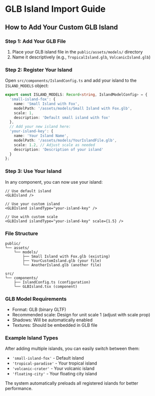 # GLB Island Import Guide

## How to Add Your Custom GLB Island

### Step 1: Add Your GLB File
1. Place your GLB island file in the `public/assets/models/` directory
2. Name it descriptively (e.g., `TropicalIsland.glb`, `VolcanicIsland.glb`)

### Step 2: Register Your Island
Open `src/components/IslandConfig.ts` and add your island to the `ISLAND_MODELS` object:

```typescript
export const ISLAND_MODELS: Record<string, IslandModelConfig> = {
  'small-island-fox': {
    name: 'Small Island with Fox',
    modelPath: '/assets/models/Small Island with Fox.glb',
    scale: 1,
    description: 'Default small island with fox'
  },
  // Add your new island here:
  'your-island-key': {
    name: 'Your Island Name',
    modelPath: '/assets/models/YourIslandFile.glb',
    scale: 1.2, // Adjust scale as needed
    description: 'Description of your island'
  }
};
```

### Step 3: Use Your Island
In any component, you can now use your island:

```tsx
// Use default island
<GLBIsland />

// Use your custom island
<GLBIsland islandType="your-island-key" />

// Use with custom scale
<GLBIsland islandType="your-island-key" scale={1.5} />
```

### File Structure
```
public/
└── assets/
    └── models/
        ├── Small Island with Fox.glb (existing)
        ├── YourCustomIsland.glb (your file)
        └── AnotherIsland.glb (another file)

src/
└── components/
    ├── IslandConfig.ts (configuration)
    └── GLBIsland.tsx (component)
```

### GLB Model Requirements
- Format: GLB (binary GLTF)
- Recommended scale: Design for unit scale 1 (adjust with scale prop)
- Shadows: Will be automatically enabled
- Textures: Should be embedded in GLB file

### Example Island Types
After adding multiple islands, you can easily switch between them:
- `'small-island-fox'` - Default island
- `'tropical-paradise'` - Your tropical island
- `'volcanic-crater'` - Your volcanic island
- `'floating-city'` - Your floating city island

The system automatically preloads all registered islands for better performance.